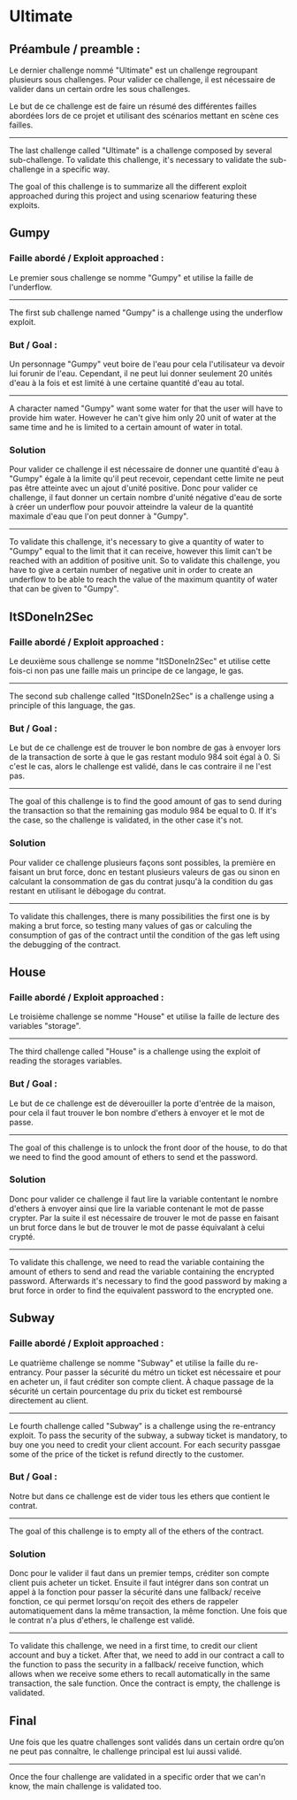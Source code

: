 # Ultimate

## Préambule / preamble :

Le dernier challenge nommé "Ultimate" est un challenge regroupant plusieurs sous challenges. Pour valider ce challenge, il est nécessaire de valider dans un certain ordre les sous challenges.

Le but de ce challenge est de faire un résumé des différentes failles abordées lors de ce projet et utilisant des scénarios mettant en scène ces failles.

---

The last challenge called "Ultimate" is a challenge composed by several sub-challenge. To validate this challenge, it's necessary to validate the sub-challenge in a specific way.

The goal of this challenge is to summarize all the different exploit approached during this project and using scenariow featuring these exploits.

## Gumpy

### Faille abordé / Exploit approached :

Le premier sous challenge se nomme "Gumpy" et utilise la faille de l'underflow.

---

The first sub challenge named "Gumpy" is a challenge using the underflow exploit.

### But / Goal :

Un personnage "Gumpy" veut boire de l'eau pour cela l'utilisateur va devoir lui forunir de l'eau.
Cependant, il ne peut lui donner seulement 20 unités d'eau à la fois et est limité à une certaine quantité d'eau au total.

---

A character named "Gumpy" want some water for that the user will have to provide him water.
However he can't give him only 20 unit of water at the same time and he is limited to a certain amount of water in total.

### Solution

Pour valider ce challenge il est nécessaire de donner une quantité d'eau à "Gumpy" égale à la limite qu'il peut recevoir, cependant cette limite ne peut pas être atteinte avec un ajout d'unité positive.
Donc pour valider ce challenge, il faut donner un certain nombre d'unité négative d'eau de sorte à créer un underflow pour pouvoir atteindre la valeur de la quantité maximale d'eau que l'on peut donner à "Gumpy".

---

To validate this challenge, it's necessary to give a quantity of water to "Gumpy" equal to the limit that it can receive, however this limit can't be reached with an addition of positive unit.
So to validate this challenge, you have to give a certain number of negative unit in order to create an underflow to be able to reach the value of the maximum quantity of water that can be given to "Gumpy".

## ItSDoneIn2Sec

### Faille abordé / Exploit approached :

Le deuxième sous challenge se nomme "ItSDoneIn2Sec" et utilise cette fois-ci non pas une faille mais un principe de ce langage, le gas.

---

The second sub challenge called "ItSDoneIn2Sec" is a challenge using a principle of this language, the gas.

### But / Goal :

Le but de ce challenge est de trouver le bon nombre de gas à envoyer lors de la transaction de sorte à que le gas restant modulo 984 soit égal à 0. Si c'est le cas, alors le challenge est validé, dans le cas contraire il ne l'est pas.

---

The goal of this challenge is to find the good amount of gas to send during the transaction so that the remaining gas modulo 984 be equal to 0. If it's the case, so the challenge is validated, in the other case it's not.

### Solution

Pour valider ce challenge plusieurs façons sont possibles, la première en faisant un brut force, donc en testant plusieurs valeurs de gas ou sinon en calculant la consommation de gas du contrat jusqu'à la condition du gas restant en utilisant le débogage du contrat.

---

To validate this challenges, there is many possibilities the first one is by making a brut force, so testing many values of gas or calculing the consumption of gas of the contract until the condition of the gas left using the debugging of the contract.

## House

### Faille abordé / Exploit approached :

Le troisième challenge se nomme "House" et utilise la faille de lecture des variables "storage".

---

The third challenge called "House" is a challenge using the exploit of reading the storages variables.

### But / Goal :

Le but de ce challenge est de déverouiller la porte d'entrée de la maison, pour cela il faut trouver le bon nombre d'ethers à envoyer et le mot de passe.

---

The goal of this challenge is to unlock the front door of the house, to do that we need to find the good amount of ethers to send et the password.

### Solution

Donc pour valider ce challenge il faut lire la variable contentant le nombre d'ethers à envoyer ainsi que lire la variable contenant le mot de passe crypter. Par la suite il est nécessaire de trouver le mot de passe en faisant un brut force dans le but de trouver le mot de passe équivalant à celui crypté.

---

To validate this challenge, we need to read the variable containing the amount of ethers to send and read the variable containing the encrypted password. Afterwards it's necessary to find the good password by making a brut force in order to find the equivalent password to the encrypted one.

## Subway

### Faille abordé / Exploit approached :

Le quatrième challenge se nomme "Subway" et utilise la faille du re-entrancy.
Pour passer la sécurité du métro un ticket est nécessaire et pour en acheter un, il faut créditer son compte client.
À chaque passage de la sécurité un certain pourcentage du prix du ticket est remboursé directement au client.

---

Le fourth challenge called "Subway" is a challenge using the re-entrancy exploit.
To pass the security of the subway, a subway ticket is mandatory, to buy one you need to credit your client account.
For each security passgae some of the price of the ticket is refund directly to the customer.

### But / Goal :

Notre but dans ce challenge est de vider tous les ethers que contient le contrat.

---

The goal of this challenge is to empty all of the ethers of the contract.

### Solution

Donc pour le valider il faut dans un premier temps, créditer son compte client puis acheter un ticket.
Ensuite il faut intégrer dans son contrat un appel à la fonction pour passer la sécurité dans une fallback/ receive fonction, ce qui permet lorsqu'on reçoit des ethers de rappeler automatiquement dans la même transaction, la même fonction.
Une fois que le contrat n'a plus d'ethers, le challenge est validé.

---

To validate this challenge, we need in a first time, to credit our client account and buy a ticket.
After that, we need to add in our contract a call to the function to pass the security in a fallback/ receive function, which allows when we receive some ethers to recall automatically in the same transaction, the sale function.
Once the contract is empty, the challenge is validated.

## Final

Une fois que les quatre challenges sont validés dans un certain ordre qu’on ne peut pas connaître, le challenge principal est lui aussi validé.

---

Once the four challenge are validated in a specific order that we can'n know, the main challenge is validated too.
